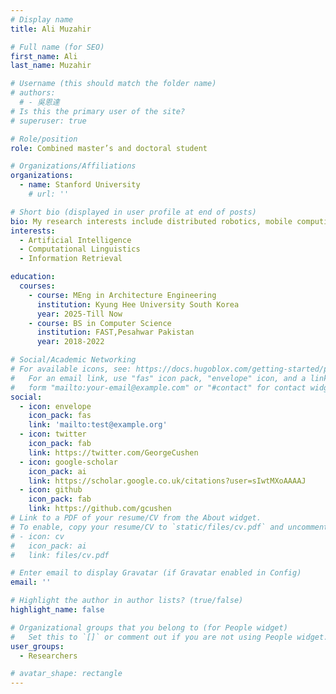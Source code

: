 ```yaml
---
# Display name
title: Ali Muzahir

# Full name (for SEO)
first_name: Ali
last_name: Muzahir

# Username (this should match the folder name)
# authors:
  # - 吳恩達
# Is this the primary user of the site?
# superuser: true

# Role/position
role: Combined master’s and doctoral student

# Organizations/Affiliations
organizations:
  - name: Stanford University
    # url: ''

# Short bio (displayed in user profile at end of posts)
bio: My research interests include distributed robotics, mobile computing and programmable matter.
interests:
  - Artificial Intelligence
  - Computational Linguistics
  - Information Retrieval

education:
  courses:
    - course: MEng in Architecture Engineering
      institution: Kyung Hee University South Korea
      year: 2025-Till Now
    - course: BS in Computer Science
      institution: FAST,Pesahwar Pakistan
      year: 2018-2022

# Social/Academic Networking
# For available icons, see: https://docs.hugoblox.com/getting-started/page-builder/#icons
#   For an email link, use "fas" icon pack, "envelope" icon, and a link in the
#   form "mailto:your-email@example.com" or "#contact" for contact widget.
social:
  - icon: envelope
    icon_pack: fas
    link: 'mailto:test@example.org'
  - icon: twitter
    icon_pack: fab
    link: https://twitter.com/GeorgeCushen
  - icon: google-scholar
    icon_pack: ai
    link: https://scholar.google.co.uk/citations?user=sIwtMXoAAAAJ
  - icon: github
    icon_pack: fab
    link: https://github.com/gcushen
# Link to a PDF of your resume/CV from the About widget.
# To enable, copy your resume/CV to `static/files/cv.pdf` and uncomment the lines below.
# - icon: cv
#   icon_pack: ai
#   link: files/cv.pdf

# Enter email to display Gravatar (if Gravatar enabled in Config)
email: ''

# Highlight the author in author lists? (true/false)
highlight_name: false

# Organizational groups that you belong to (for People widget)
#   Set this to `[]` or comment out if you are not using People widget.
user_groups:
  - Researchers

# avatar_shape: rectangle
---
```

<!-- 
Nelson Bighetti is a professor of artificial intelligence at the Stanford AI Lab. His research interests include distributed robotics, mobile computing and programmable matter. He leads the Robotic Neurobiology group, which develops self-reconfiguring robots, systems of self-organizing robots, and mobile sensor networks.

Lorem ipsum dolor sit amet, consectetur adipiscing elit. Sed neque elit, tristique placerat feugiat ac, facilisis vitae arcu. Proin eget egestas augue. Praesent ut sem nec arcu pellentesque aliquet. Duis dapibus diam vel metus tempus vulputate. -->
